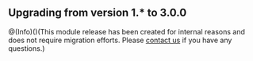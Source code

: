 ## Upgrading from version 1.* to 3.0.0


@(Info)()(This module release has been created for internal reasons and does not require migration efforts. Please [contact us](https://support.spryker.com/hc/en-us) if you have any questions.)